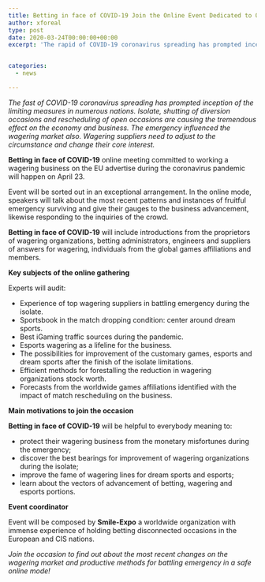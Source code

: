```yaml
---
title: Betting in face of COVID-19 Join the Online Event Dedicated to Operating a Betting Business During the Pandemic
author: xforeal 
type: post
date: 2020-03-24T00:00:00+00:00
excerpt: 'The rapid of COVID-19 coronavirus spreading has prompted inception of the confining measures in numerous countries '


categories:
  - news

---
```

_The fast of COVID-19 coronavirus spreading has prompted inception of the limiting measures in numerous nations. Isolate, shutting of diversion occasions and rescheduling of open occasions are causing the tremendous effect on the economy and business. The emergency influenced the wagering market also. Wagering suppliers need to adjust to the circumstance and change their core interest._ 

**Betting in face of COVID-19** online meeting committed to working a wagering business on the EU advertise during the coronavirus pandemic will happen on April 23. 

Event will be sorted out in an exceptional arrangement. In the online mode, speakers will talk about the most recent patterns and instances of fruitful emergency surviving and give their gauges to the business advancement, likewise responding to the inquiries of the crowd. 

**Betting in face of COVID-19** will include introductions from the proprietors of wagering organizations, betting administrators, engineers and suppliers of answers for wagering, individuals from the global games affiliations and members. 

**Key subjects of the online gathering** 

Experts will audit: 

  * Experience of top wagering suppliers in battling emergency during the isolate. 
  * Sportsbook in the match dropping condition: center around dream sports. 
  * Best iGaming traffic sources during the pandemic. 
  * Esports wagering as a lifeline for the business. 
  * The possibilities for improvement of the customary games, esports and dream sports after the finish of the isolate limitations. 
  * Efficient methods for forestalling the reduction in wagering organizations stock worth. 
  * Forecasts from the worldwide games affiliations identified with the impact of match rescheduling on the business. 

**Main motivations to join the occasion** 

**Betting in face of COVID-19** will be helpful to everybody meaning to: 

  * protect their wagering business from the monetary misfortunes during the emergency; 
  * discover the best bearings for improvement of wagering organizations during the isolate; 
  * improve the fame of wagering lines for dream sports and esports; 
  * learn about the vectors of advancement of betting, wagering and esports portions. 

**Event coordinator** 

Event will be composed by **Smile-Expo** a worldwide organization with immense experience of holding betting disconnected occasions in the European and CIS nations. 

_Join the occasion to find out about the most recent changes on the wagering market and productive methods for battling emergency in a safe online mode!_
